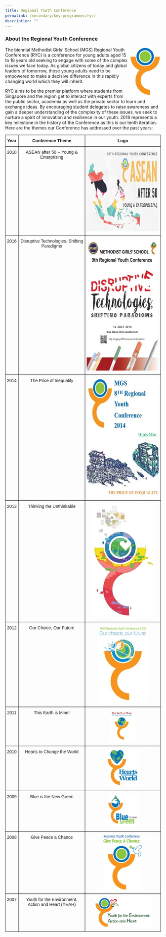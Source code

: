 ```yaml
---
title: Regional Youth Conference
permalink: /secondary/key-programmes/ryc/
description: ""
---
```

### About the Regional Youth Conference

<img src="/images/Secondary/ryc-2014-15-16.jpg" 
     style="width:20%" align="right">
The biennial Methodist Girls’ School (MGS) Regional Youth Conference (RYC) is a conference for young adults aged 15 to 18 years old seeking to engage with some of the complex issues we face today. As global citizens of today and global leaders of tomorrow, these young adults need to be empowered to make a decisive difference in this rapidly changing world which they will inherit.

RYC aims to be the premier platform where students from Singapore and the region get to interact with experts from the public sector, academia as well as the private sector to learn and exchange ideas. By encouraging student delegates to raise awareness and gain a deeper understanding of the complexity of these issues, we seek to nurture a spirit of innovation and resilience in our youth. 2018 represents a key milestone in the history of the Conference as this is our tenth iteration. Here are the themes our Conference has addressed over the past years:

<style type="text/css">
.tg  {border-collapse:collapse;border-spacing:0;}
.tg td{border-color:black;border-style:solid;border-width:1px;font-family:Arial, sans-serif;font-size:14px;
  overflow:hidden;padding:10px 5px;word-break:normal;}
.tg th{border-color:black;border-style:solid;border-width:1px;font-family:Arial, sans-serif;font-size:14px;
  font-weight:normal;overflow:hidden;padding:10px 5px;word-break:normal;}
.tg .tg-baqh{text-align:center;vertical-align:top}
.tg .tg-amwm{font-weight:bold;text-align:center;vertical-align:top}
</style>
<table class="tg">
<thead>
  <tr>
    <th class="tg-amwm">Year</th>
    <th class="tg-amwm">Conference Theme</th>
    <th class="tg-amwm">Logo</th>
  </tr>
</thead>
<tbody>
  <tr>
    <td class="tg-baqh">2018</td>
    <td class="tg-baqh">ASEAN after 50 -- Young &amp; Enterprising</td>
    <td class="tg-baqh"><img src="/images/Secondary/ryc-2018.jpg" width="432" height="263"></td>
  </tr>
  <tr>
    <td class="tg-baqh">2016</td>
    <td class="tg-baqh">Disruptive Technologies, Shifting Paradigms  </td>
    <td class="tg-baqh"><img src="/images/Secondary/ryc-2016.jpg" width="296" height="426"></td>
  </tr>
  <tr>
    <td class="tg-baqh">2014</td>
    <td class="tg-baqh">The Price of Inequality</td>
    <td class="tg-amwm"><img src="/images/Secondary/ryc-2014.jpg" width="296" height="382"></td>
  </tr>
  <tr>
    <td class="tg-baqh">2013</td>
    <td class="tg-baqh">Thinking the Unthinkable</td>
    <td class="tg-baqh"><img src="/images/Secondary/ryc-2013.jpg" width="204" height="368"></td>
  </tr>
  <tr>
    <td class="tg-baqh">2012</td>
    <td class="tg-baqh">Our Choice, Our Future</td>
    <td class="tg-baqh"><img src="/images/Secondary/ryc-2012.jpg" width="164" height="250"></td>
  </tr>
  <tr>
    <td class="tg-baqh">2011</td>
    <td class="tg-baqh">This Earth is Mine! </td>
    <td class="tg-baqh"><img src="/images/Secondary/ryc-2011.jpg" width="82" height="102"></td>
  </tr>
  <tr>
    <td class="tg-baqh">2010</td>
    <td class="tg-baqh">Hearts to Change the World </td>
    <td class="tg-baqh"><img src="/images/Secondary/ryc-2010.jpg" width="102" height="121"></td>
  </tr>
  <tr>
    <td class="tg-baqh">2009</td>
    <td class="tg-baqh">Blue is the New Green </td>
    <td class="tg-baqh"><img src="/images/Secondary/ryc-2009.jpg" width="104" height="107"></td>
  </tr>
  <tr>
    <td class="tg-baqh">2008</td>
    <td class="tg-baqh">Give Peace a Chance</td>
    <td class="tg-baqh"><img src="/images/Secondary/ryc-2008.jpg" width="127" height="177"></td>
  </tr>
  <tr>
    <td class="tg-baqh">2007</td>
    <td class="tg-baqh">Youth for the Environment, Action and Heart (YEAH)</td>
    <td class="tg-baqh"><img src="/images/Secondary/ryc-2007.jpg" width="180" height="98"></td>
  </tr>
</tbody>
</table>